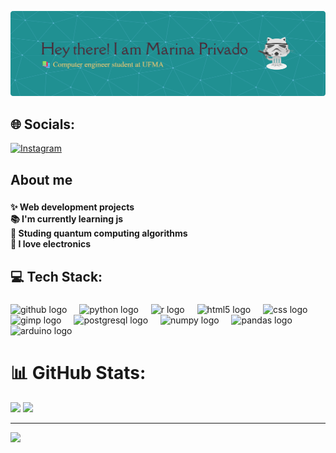 ![Header](https://github.com/MarinaPrivado/MarinaPrivado/blob/main/github-header-banner%20(5).png?raw=true)
## 🌐 Socials:
[![Instagram](https://img.shields.io/badge/Instagram-%23E4405F.svg?logo=Instagram&logoColor=white)](https://instagram.com/marina_privado3) 

<h2 align="left">About me</h2>

###

<h4 align="left">✨ Web development projects<br>📚 I'm currently learning js<br>🎯 Studing quantum computing algorithms<br>🎲 I love electronics</h4>

###

<h2 align="left"> 💻 Tech Stack:</h2>

###

<div align="left">
  <img src="https://skillicons.dev/icons?i=github" height="40" alt="github logo"  />
  <img width="12" />
  <img src="https://skillicons.dev/icons?i=py" height="40" alt="python logo"  />
  <img width="12" />
  <img src="https://skillicons.dev/icons?i=r" height="40" alt="r logo"  />
  <img width="12" />
  <img src="https://skillicons.dev/icons?i=html" height="40" alt="html5 logo"  />
  <img width="12" />
  <img src="https://cdn.jsdelivr.net/gh/devicons/devicon/icons/css3/css3-original.svg" height="40" alt="css logo"  />
  <img width="12" />
  <img src="https://cdn.jsdelivr.net/gh/devicons/devicon/icons/gimp/gimp-original.svg" height="40" alt="gimp logo"  />
  <img width="12" />
  <img src="https://cdn.jsdelivr.net/gh/devicons/devicon/icons/postgresql/postgresql-original.svg" height="40" alt="postgresql logo"  />
  <img width="12" />
  <img src="https://cdn.jsdelivr.net/gh/devicons/devicon/icons/numpy/numpy-original.svg" height="40" alt="numpy logo"  />
  <img width="12" />
  <img src="https://cdn.jsdelivr.net/gh/devicons/devicon/icons/pandas/pandas-original.svg" height="40" alt="pandas logo"  />
  <img width="12" />
  <img src="https://skillicons.dev/icons?i=arduino" height="40" alt="arduino logo"  />
</div>

###

# 📊 GitHub Stats:
 ![](https://nirzak-streak-stats.vercel.app/?user=MarinaPrivado&theme=dracula&hide_border=false)
![](https://github-readme-stats.vercel.app/api/top-langs/?username=MarinaPrivado&theme=dracula&hide_border=false&include_all_commits=false&count_private=false&layout=compact)

---
[![](https://visitcount.itsvg.in/api?id=MarinaPrivado&icon=0&color=0)](https://visitcount.itsvg.in)





<!-- Proudly created with GPRM ( https://gprm.itsvg.in ) -->


